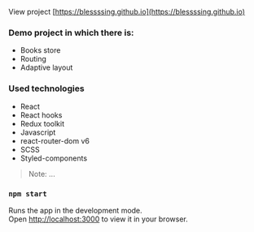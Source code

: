View project [https://blessssing.github.io](https://blessssing.github.io)

### Demo project in which there is:

- Books store
- Routing
- Adaptive layout

### Used technologies

- React
- React hooks
- Redux toolkit
- Javascript
- react-router-dom v6
- SCSS
- Styled-components

> Note: ...

### `npm start`

Runs the app in the development mode.\
Open [http://localhost:3000](http://localhost:3000) to view it in your browser.
